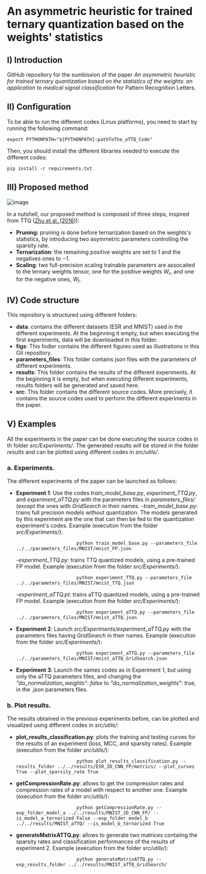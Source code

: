 # An asymmetric heuristic for trained ternary quantization based on the weights' statistics

## I) Introduction

GitHub repository for the sumbission of the paper *An asymmetric heuristic for trained ternary quantization based on the statistics of the weights: an application to medical signal classification* for Pattern Recognition Letters.

## II) Configuration

To be able to run the different codes (Linux platforms), you need to start by running the following command:

    export PYTHONPATH="${PYTHONPATH}:pathToThe_aTTQ_Code"

Then, you should install the different libraries needed to execute the different codes:

    pip install -r requirements.txt

## III) Proposed method

![image](https://github.com/attq-submission/aTTQ/blob/main/figs/MethodOverview.jpg) 

In a nutshell, our proposed method is composed of three steps, inspired from TTQ ([Zhu et al. (2016)](https://arxiv.org/abs/1612.01064)):
- **Pruning:** pruning is done before ternarization based on the weights's statistics, by introducing two asymmetric parameters controlling the sparsity rate.
- **Ternarization**: the remaining positive weights are set to $1$ and the negatives ones to $-1$.
- **Scaling**: two full-precision scaling trainable parameters are assocaited to the ternary weights tensor, one for the positive weights $W_r$, and one for the negative ones, $W_l$.

## IV) Code structure

This repository is structured using different folders:
- **data**: contains the different datasets (ESR and MNIST) used in the different experiments. At the beginning it empty, but when executing the first experiments, data will be downloaded in this folder.
- **figs**: This fodler contains the different figures used as illustrations in this Git repository.
- **parameters_files**: This folder contains json files with the parameters of different experiments.
- **results**: This folder contains the results of the different experiments. At the beginning it is empty, but when executing different experiments, results folders will be generated and saved here.
- **src**: This folder contains the different source codes. More precisely, it contains the source codes used to perform the different experiments in the paper. 

## V) Examples

All the experiments in the paper can be done executing the source codes in th folder *src/Experiments/*. The generated results will be stored in the folder *results* and can be plotted using different codes in *src/utils/*.

### a. Experiments.

The different experiments of the paper can be launched as follows:
- **Experiment 1**: Use the codes *train_model_base.py*, *experiment_TTQ.py*, and *experiment_aTTQ.py* with the parameters files in *parameters_files/* (except the ones with *GridSearch* in their names. 
    -*train_model_base.py*: trains full precision models without quantization. The models generated by this experiment are the one that can then be fed to the quantization experiment's codes. Example (execution from the folder *src/Experiments/*): 
    
                            python train_model_base.py --parameters_file ../../parameters_files/MNIST/mnist_FP.json
                            
    -*experiment_TTQ.py*: trains TTQ quantized models, using a pre-trained FP model. Example (execution from the folder *src/Experiments/*): 
    
                            python experiment_TTQ.py --parameters_file ../../parameters_files/MNIST/mnist_TTQ.json
                            
    -*experiment_aTTQ.pt*: trains aTTQ quantized models, using a pre-trained FP model. Example (execution from the folder *src/Experiments/*): 
    
                            python experiment_aTTQ.py --parameters_file ../../parameters_files/MNIST/mnist_aTTQ.json
                            
- **Experiment 2**: Launch *src/Experiments/experiment_aTTQ.py* with the parameters files having *GridSearch* in their names. Example (execution from the folder *src/Experiments/*): 

                            python experiment_aTTQ.py --parameters_file ../../parameters_files/MNIST/mnist_aTTQ_GridSearch.json
                            
- **Experiment 3**: Launch the sames codes as in Experiment 1, but using only the aTTQ parameters files, and changing the *"do_normalization_weights": false* to *"do_normalization_weights": true,* in the .json parameters files.
    
### b. Plot results.

The results obtained in the previous experiments before, can be plotted and visualized using different codes in *src/utils/*:
- **plot_results_classification.py**: plots the training and testing curves for the results of an experiment (loss, MCC, and sparsity rates). Example (execution from the folder *src/utils/*):

                            python plot_results_classification.py --results_folder ../../results/ESR_2D_CNN_FP/metrics/ --plot_curves True --plot_sparsity_rate True

- **getCompressionRate.py**: allows to get the compression rates and compression rates of a model with respect to another one. Example (execution from the folder *src/utils/*):

                            python getCompressionRate.py --exp_folder_model_a ../../results/MNIST_2D_CNN_FP/ --is_model_a_ternarized False --exp_folder_model_b ../../results/MNIST_aTTQ/ --is_model_b_ternarized True

- **generateMatrixATTQ.py**: allows to generate two matrices contaiing the sparsity rates and classification performances of the results of experiment 2. Example (execution from the folder *src/utils/*):

                            python generateMatrixATTQ.py --exp_results_folder ../../results/MNIST_aTTQ_GridSearch/

